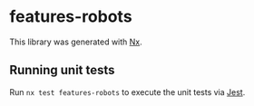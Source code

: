 # features-robots

This library was generated with [Nx](https://nx.dev).

## Running unit tests

Run `nx test features-robots` to execute the unit tests via [Jest](https://jestjs.io).
